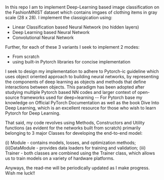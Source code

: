 In this repo I am to implement Deep-Learning based image classification on the FashionMNIST dataset which contains imgaes of clothing items in gray scale (28 x 28). I implement the classigication using:

- Linear Classification based Neural Network (no hidden layers)
- Deep Learning based Neural Network
- Convolutional Neural Network

Further, for each of these 3 variants I seek to implement 2 modes:

- From scratch
- using built-in Pytorch libraries for concise implementation

I seek to design my implementation to adhere to Pytorch-ic guideline which uses object oriented approach to building neural networks, by representing the components of deep learning as objects and methods that define interactions between objects. This paradigm has been adopted after studying multiple Pytorch based NN codes and larger context of open-source frameworks used for deep=learning -- For Pytorch base my knowledge on Official PyTorch Documentation as well as the book Dive Into Deep Learning, which is an excellent resource for those who wish to learn Pytorch for Deep Learning.

That said, my code revolves using Methods, Constructors and Utility functions (as evident for the networks built from scratch) primarily belonging to 3 major Classes for developing the end-to-end model:

(i) Module - contains models, losses, and optimization methods;
(ii)DataModule - provides data loaders for training and validation;
(iii) Trainer - both classes are combined using the Trainer class, which allows us to train models on a variety of hardware platforms.

Anyways, the read-me will be periodically updated as I make progress. Wish me luck!!
